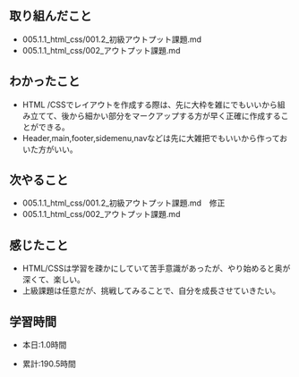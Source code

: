 ## 取り組んだこと
- 005.1.1_html_css/001.2_初級アウトプット課題.md
- 005.1.1_html_css/002_アウトプット課題.md

 
## わかったこと
- HTML /CSSでレイアウトを作成する際は、先に大枠を雑にでもいいから組み立てて、後から細かい部分をマークアップする方が早く正確に作成することができる。
- Header,main,footer,sidemenu,navなどは先に大雑把でもいいから作っておいた方がいい。



## 次やること
- 005.1.1_html_css/001.2_初級アウトプット課題.md　修正
- 005.1.1_html_css/002_アウトプット課題.md


## 感じたこと
- HTML/CSSは学習を疎かにしていて苦手意識があったが、やり始めると奥が深くて、楽しい。
- 上級課題は任意だが、挑戦してみることで、自分を成長させていきたい。




## 学習時間
- 本日:1.0時間

- 累計:190.5時間
